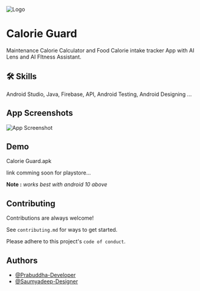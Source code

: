 
![Logo](https://i.ibb.co/BPSC0LG/Calorie-Guard.png)
# Calorie Guard

Maintenance Calorie Calculator and Food Calorie intake tracker App with AI Lens and AI FItness Assistant.

## 🛠 Skills
Android Studio, Java, Firebase, API, Android Testing, Android Designing ...
## App Screenshots

![App Screenshot](https://i.ibb.co/0QX4nMs/Picsart-24-01-26-12-08-44-486.jpg)

## Demo

Calorie Guard.apk

link comming soon for playstore...

 **Note :** *works best with android 10 above*
## Contributing

Contributions are always welcome!

See `contributing.md` for ways to get started.

Please adhere to this project's `code of conduct`.

## Authors

- [@Prabuddha-Developer](https://github.com/prabuddha369)
- [@Saumyadeep-Designer](https://github.com/saumyadeep0909)

